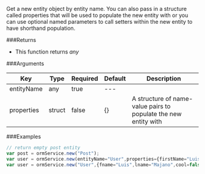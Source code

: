 Get a new entity object by entity name. You can also pass in a structure called properties that will be used to populate the new entity with or you can use optional named parameters to call setters within the new entity to have shorthand population.

###Returns

* This function returns *any*


###Arguments

| Key | Type | Required | Default | Description |
| --- | --- | --- | --- | --- |
| entityName | any | true | --- |  |
| properties | struct | false | {} | A structure of name-value pairs to populate the new entity with |

###Examples

```javascript
// return empty post entity
var post = ormService.new("Post");
var user = ormService.new(entityName="User",properties={firstName="Luis", lastName="Majano", age="32", awesome=true});
var user = ormService.new("User",{fname="Luis",lname="Majano",cool=false,awesome=true});
```

